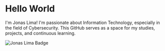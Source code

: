 # Hello World

I'm Jonas Lima! I'm passionate about Information Technology, especially in the field of Cybersecurity. This GitHub serves as a space for my studies, projects, and continuous learning.

<img src="https://tryhackme-badges.s3.amazonaws.com/jonaslima.png" alt="Jonas Lima Badge" />
